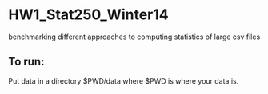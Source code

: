 HW1_Stat250_Winter14
====================

benchmarking different approaches to computing statistics of large csv files

To run:
-----
Put data in a directory $PWD/data where $PWD is where your data is. 

